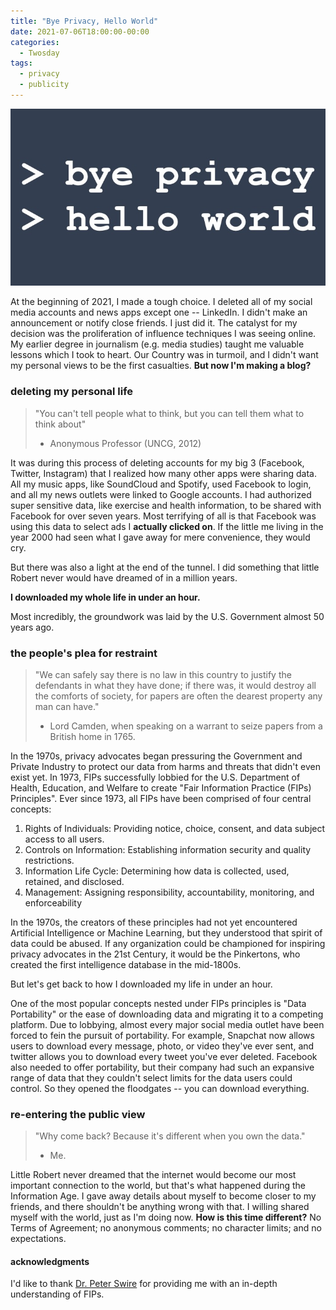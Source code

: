 ```yaml
---
title: "Bye Privacy, Hello World"
date: 2021-07-06T18:00:00-00:00
categories:
  - Twosday
tags:
  - privacy
  - publicity
---
```


![Bye Privacy, Hello World](/assets/images/2021-07-06.jpeg "Bye Privacy, Hello World")

At the beginning of 2021, I made a tough choice.  I deleted all of my social media accounts and news apps except one -- LinkedIn.  I didn't make an announcement or notify close friends.  I just did it.  The catalyst for my decision was the proliferation of influence techniques I was seeing online.  My earlier degree in journalism (e.g. media studies) taught me valuable lessons which I took to heart.  Our Country was in turmoil, and I didn't want my personal views to be the first casualties. **But now I'm making a blog?**

### deleting my personal life

> "You can't tell people what to think, but you can tell them what to think about"
> - Anonymous Professor (UNCG, 2012)

It was during this process of deleting accounts for my big 3 (Facebook, Twitter, Instagram) that I realized how many other apps were sharing data.  All my music apps, like SoundCloud and Spotify, used Facebook to login, and all my news outlets were linked to Google accounts.  I had authorized super sensitive data, like exercise and health information, to be shared with Facebook for over seven years.  Most terrifying of all is that Facebook was using this data to select ads I **actually clicked on**.  If the little me living in the year 2000 had seen what I gave away for mere convenience, they would cry. 

But there was also a light at the end of the tunnel.  I did something that little Robert never would have dreamed of in a million years. 

**I downloaded my whole life in under an hour.**

Most incredibly, the groundwork was laid by the U.S. Government almost 50 years ago.

### the people's plea for restraint

> "We can safely say there is no law in this country to justify the defendants in what they have done; if there was, it would destroy all the comforts of society, for papers are often the dearest property any man can have."
> - Lord Camden, when speaking on a warrant to seize papers from a British home in 1765.

In the 1970s, privacy advocates began pressuring the Government and Private Industry to protect our data from harms and threats that didn't even exist yet. In 1973, FIPs successfully lobbied for the U.S. Department of Health, Education, and Welfare to create "Fair Information Practice (FIPs) Principles".  Ever since 1973, all FIPs have been comprised of four central concepts:
1. Rights of Individuals: Providing notice, choice, consent, and data subject access to all users.
2. Controls on Information: Establishing information security and quality restrictions.
3. Information Life Cycle: Determining how data is collected, used, retained, and disclosed.
4. Management: Assigning responsibility, accountability, monitoring, and enforceability

In the 1970s, the creators of these principles had not yet encountered Artificial Intelligence or Machine Learning, but they understood that spirit of data could be abused.  If any organization could be championed for inspiring privacy advocates in the 21st Century, it would be the Pinkertons, who created the first intelligence database in the mid-1800s.

But let's get back to how I downloaded my life in under an hour.

One of the most popular concepts nested under FIPs principles is "Data Portability" or the ease of downloading data and migrating it to a competing platform. Due to lobbying, almost every major social media outlet have been forced to  fein the pursuit of portability.  For example, Snapchat now allows users to download every message, photo, or video they've ever sent, and twitter allows you to download every tweet you've ever deleted.  Facebook also needed to offer portability, but their company had such an expansive range of data that they couldn't select limits for the data users could control.  So they opened the floodgates -- you can download everything.

### re-entering the public view

> "Why come back?  Because it's different when you own the data."
> - Me.

Little Robert never dreamed that the internet would become our most important connection to the world, but that's what happened during the Information Age.  I gave away details about myself to become closer to my friends, and there shouldn't be anything wrong with that.  I willing shared myself with the world, just as I'm doing now.  **How is this time different?** No Terms of Agreement; no anonymous comments; no character limits; and no expectations.  

#### acknowledgments
I'd like to thank [Dr. Peter Swire](https://peterswire.net/) for providing me with an in-depth understanding of FIPs.
